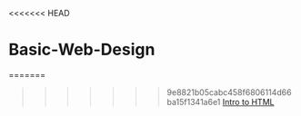<<<<<<< HEAD
# Basic-Web-Design
=======
>>>>>>> 9e8821b05cabc458f6806114d66ba15f1341a6e1
<a href="Demo/index.html">Intro to HTML</a>
